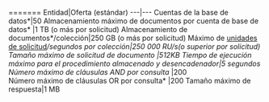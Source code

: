 =======
Entidad|Oferta (estándar)
---|---
Cuentas de la base de datos*|50
Almacenamiento máximo de documentos por cuenta de base de datos* |1 TB (o más por solicitud)
Almacenamiento de documentos*/colección|250 GB (o más por solicitud)
Máximo de [unidades de solicitud](../articles/documentdb/documentdb-request-units.md)*/segundos por colección|250 000 RU/s(o superior por solicitud)
Tamaño máximo de solicitud de documento |512KB
Tiempo de ejecución máximo para el procedimiento almacenado y desencadenador|5 segundos
Número máximo de cláusulas AND por consulta* |200		
Número máximo de cláusulas OR por consulta* |200
Tamaño máximo de respuesta|1 MB

<!---HONumber=AcomDC_0420_2016-->
